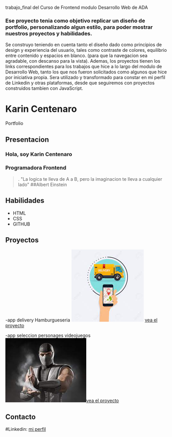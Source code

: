 trabajo_final del Curso de Frontend modulo Desarrollo Web de ADA

### Ese proyecto tenia como objetivo replicar un diseño de portfolio, personalizando algun estilo, para poder mostrar nuestros proyectos y habilidades.
Se construyo teniendo en cuenta tanto el diseño dado como principios de design y experiencia del usuario, tales como contraste de colores, equilibrio entre contenido y espacios en blanco.
(para que la navegacion sea agradable, con descanso para la vista).
Ademas, los proyectos tienen los links correspondientes para los trabajos que hice a lo largo del modulo de Desarrollo Web, tanto los que nos fueron solicitados como algunos que hice por iniciativa propia.
 Sera utilizado y transformado para constar en mi perfil de Linkedin y otras plataformas, desde que seguiremos con proyectos construidos tambien con JavaScript.
# Karin Centenaro 
Portfolio 
## Presentacion 
### Hola, soy Karin Centenaro
### Programadora Frontend

>. "La logica te lleva de A a B, pero la imaginacion te lleva a cualquier lado" 
##Albert Einstein
## Habilidades 
- HTML
- CSS
- GITHUB

## Proyectos 
-app delivery Hamburgueseria
![imagen platos con hamburguer](delivery.jfif) [vea el proyecto](https://delivery-karintech.vercel.app/) 


-app seleccion personages videojuegos
![imagen guerrero videojuegos](smoke.jfif)[vea el proyecto](https://selector-personage.vercel.app/)

## Contacto 
#Linkedin:  [mi perfil](https://www.linkedin.com/in/karin-centenaro-98652a229/)


